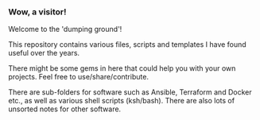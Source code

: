 ### Wow, a visitor!
Welcome to the 'dumping ground'! 

This repository contains various files, scripts and templates I have found useful over the years.

There might be some gems in here that could help you with your own projects. Feel free to use/share/contribute.

There are sub-folders for software such as Ansible, Terraform and Docker etc., as well as various shell scripts (ksh/bash). There are also lots of unsorted notes for other software.  
